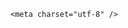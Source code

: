 <!DOCTYPE html>
<html lang="zh-CN">

<head>
    
<title>乌克兰考虑放弃将美元作为参考货币，为何想这么做？乌方会彻底“去美元化”​​吗？_腾讯新闻</title>
<meta name="keywords" content="乌克兰_财经,乌克兰,钱币,美元,欧洲_财经,欧盟,俄乌,欧洲,欧元,俄罗斯">
<meta name="description" content="财联社5月8日讯（编辑 潇湘）乌克兰央行行长安德烈·皮什尼(Andriy Pyshnyi)周三在接受媒体采访时表示，在全球贸易分裂和乌克兰与欧洲联系日益紧密的背景下，乌克兰正开始考虑摆脱美元，可能将该国货币格里夫纳与欧元更紧密地挂钩。皮什尼在一份邮件声明中称，“欧盟在确保我们国防能力方面作用的加强、全球市场的更大波动...">
<meta name="author" content="腾讯网">
<meta name="copyright" content="Copyright 1998 - 2025 Tencent. All Rights Reserved">
<meta property="og:type" content="news" />

<meta property="og:title" content="乌克兰考虑放弃将美元作为参考货币，为何想这么做？乌方会彻底“去美元化”​​吗？_腾讯新闻" />
<meta property="og:description" content="财联社5月8日讯（编辑 潇湘）乌克兰央行行长安德烈·皮什尼(Andriy Pyshnyi)周三在接受媒体采访时表示，在全球贸易分裂和乌克兰与欧洲联系日益紧密的背景下，乌克兰正开始考虑摆脱美元，可能将该国货币格里夫纳与欧元更紧密地挂钩。皮什尼在一份邮件声明中称，“欧盟在确保我们国防能力方面作用的加强、全球市场的更大波动..." />
<meta property="og:url" content="https://news.qq.com/rain/a/20250508Q02T1R00" />
<meta property="og:image" content="https://inews.gtimg.com/news_ls/OxQLyVLLN8YeUDuLYOQYlw4dUu8v8jZ1Y7EouCckQDD9oAA_640330/0" />
<meta property="article:author" content="" />
<meta property="article:published_time" content="2025-05-08 11:38:39" />
<meta property="category" content="" />

    <meta charset="utf-8" />
<meta http-equiv="X-UA-Compatible" content="IE=Edge" />
<meta name="viewport" content="width=device-width, initial-scale=1, shrink-to-fit=no" />
<link rel="dns-prefetch" href="mat1.gtimg.com">
<link rel="dns-prefetch" href="i.news.qq.com">
<link rel="shortcut icon" href="https://mat1.gtimg.com/qqcdn/qqindex2021/favicon.ico">
<script nomodule="true" src="https://mat1.gtimg.com/qqcdn/qqindex2021/common-static/20240515201444/core3-37-1.min.js"></script>
<script>
  try {
    if (!window.IntersectionObserver) {
      var observerScript = document.createElement('script');
      observerScript.src = "https://mat1.gtimg.com/qqcdn/qqindex2021/common-static/20241024141058/intersection-observer-polyfill.js";
      document.head.appendChild(observerScript);
    }
  } catch (error) {}
</script>

<script>
  try {
    if (!Element.prototype.scrollTo) {
      var scrollScript = document.createElement('script');
      scrollScript.src = "https://mat1.gtimg.com/qqcdn/qqindex2021/common-static/20241025153001/scroll-behavior-polyfill.js";
      document.head.appendChild(scrollScript);
    }
  } catch (error) {}
</script>
<script>
  try {
    if ('scrollRestoration' in window.history) {
      window.history.scrollRestoration = 'manual';
    }
    window.isPcClient = Boolean(window.electron) && (
      window.navigator.userAgent.indexOf('pc-client') > 0 ||
      window.navigator.userAgent.indexOf('TencentNews') > 0
    );
  } catch {}
</script>
<script>
  try {
    if (window.isPcClient) {
      var bodyStyle = document.createElement('style');
      bodyStyle.innerText = 'body{ zoom: 0.95 }';
      document.head.appendChild(bodyStyle);
    }
  } catch {}
</script>
<script>
  window.DATA = {"ai_switch":true,"attribute":{},"enableDiffusion":1,"iNewsRecommendLevel":1,"is_deleted":0,"likeInfo":0,"abstract":"","adInfo":{"openAdsComment":1,"openAdsPhotos":1,"openAdsText":1,"openRelatedNewsAd":1,"openAds":1},"url":"https://view.inews.qq.com/a/20250508Q02T1R00","already_answer":false,"forbidCommentUpDown":0,"intro":"","isSensitive":0,"remarks":"","self_declare":{"declare":"个人观点，仅供参考"},"surl":"https://view.inews.qq.com/a/20250508Q02T1R00","copyright_share":"本文来自腾讯新闻客户端创作者，不代表腾讯新闻的观点和立场。","extra_property":{"FeedbackDetailDisableInsert":0,"zanSkinType":""},"relate_extend_infos":{"url":"http://view.inews.qq.com/a/20250508A020CB00","abstract":"财联社5月8日讯（编辑 潇湘）乌克兰央行行长安德烈·皮什尼(Andriy Pyshnyi)周三在接受媒体采访时表示，在全球贸易分裂和乌克兰与欧洲联系日益紧密的背景下，乌克兰正开始考虑摆脱美元，可能将该国货币格里夫纳与欧元更紧密地挂钩。皮什尼在一份邮件声明中称，“欧盟在确保我们国防能力方面作用的加强、全球市场的更大波动...","id":"20250508A020CB00","imgURL":"https://inews.gtimg.com/news_ls/OHtKI-pJszMnsPLBwcHFozkmXSd8LsevfIUtNafHeEk2EAA_640330/0","imgURLSmall":"https://inews.gtimg.com/news_ls/OHtKI-pJszMnsPLBwcHFozkmXSd8LsevfIUtNafHeEk2EAA_150120/0","longTitle":"乌克兰酝酿重大汇率变革：考虑放弃将美元作为参考货币","title":"乌克兰酝酿重大汇率变革：考虑放弃将美元作为参考货币"},"ret":0,"shareDesc":"腾讯新闻","content_words_num":30,"emojiSwitch":1,"content":null,"emojiRelatedSwitch":1,"final_declare":["个人观点，仅供参考"],"id":"20250508Q02T1R00","question_id":"","safe_cntl":{"close_all_ad":0,"close_all_emoticon_comment":0,"close_all_favorite":0,"close_comment_dislike":0,"close_global_news_sis":0,"close_share_pull":0,"emoticon_comment_mode":0,"close_all_rel":0,"close_relate_thing":0},"FadCid":"","all_long_pic":1,"shareImg":"https://inews.gtimg.com/om_ls/O8BCxjrUSULxSINX-6kbPScIDiCDp_b55dwnuFKWLnzWgAA_870492/0","answer_num":2,"detail_entry":{"is_orignal":1,"orignal_entry":1},"disableDeclare":1,"news_update_time":1746695867,"questionInfo":{"url":"http://view.inews.qq.com/a/20250508Q02T1R00","abstract":"","id":"20250508Q02T1R00","longtitle":"乌克兰考虑放弃将美元作为参考货币，为何想这么做？","question_short_title":"乌克兰考虑放弃将美元作为参考货币，为何想这么做？乌方会彻底“去美元化”​​吗？","relate_extend_infos":[{"longtitle":"乌克兰酝酿重大汇率变革：考虑放弃将美元作为参考货币","picShowType":"90092","thumbnails_qqnews":["https://inews.gtimg.com/news_ls/OHtKI-pJszMnsPLBwcHFozkmXSd8LsevfIUtNafHeEk2EAA_294195/0"],"title":"乌克兰酝酿重大汇率变革：考虑放弃将美元作为参考货币","url":"https://view.inews.qq.com/a/20250508A020CB00","abstract":"财联社5月8日讯（编辑 潇湘）乌克兰央行行长安德烈·皮什尼(Andriy Pyshnyi)周三在接受媒体采访时表示，在全球贸易分裂和乌克兰与欧洲联系日益紧密的背景下，乌克兰正开始考虑摆脱美元，可能将该国货币格里夫纳与欧元更紧密地挂钩。皮什尼在一份邮件声明中称，“欧盟在确保我们国防能力方面作用的加强、全球市场的更大波动...","articletype":"0","id":"20250508A020CB00"}],"thumbnails_qqnews":["https://inews.gtimg.com/om_ls/O8BCxjrUSULxSINX-6kbPScIDiCDp_b55dwnuFKWLnzWgAA_294195/0"],"title":"乌克兰考虑放弃将美元作为参考货币，为何想这么做？乌方会彻底“去美元化”​​吗？"},"closeCommentBanner":0,"copyright_wording_share":"免责声明","commentid":"","title":"乌克兰考虑放弃将美元作为参考货币，为何想这么做？乌方会彻底“去美元化”​​吗？","atype":232,"categoryrray":{"category_id":"61","sub_category_id":"327"},"time":"2025-05-08 10:07:28","article_category":"61","channelEntryJumpType":1,"card":{"vip_icon_night":"http://inews.gtimg.com/newsapp_ls/0/14876052067/0","vip_place":"left","vip_type_new":"30012","msgEntry":1,"update_frequency":"1970-01-01 08:00:00","uin":"ecbe89d289b6198c7996f16538ebc224f9","vip_desc":"腾讯新闻问答课代表官方账号","chlid":"22983986","desc":"腾讯新闻问答课代表，结合当下热点新闻和网友热议，发现好问题，期待好回答。","icon":"https://inews.gtimg.com/om_ls/OPBO91JgEbYG-O62jC2hCRA_yoydsA8oEANb87pxgNxKgAA_200200/0","suid":"8QMc339d5IQeuTzY5QN3","liveInfo":{},"cpLevel":2,"chlname":"问答课代表","vip_type":"30012","vip_icon":"http://inews.gtimg.com/newsapp_ls/0/14876051701/0"},"news_app_recommend_status":4,"cms_id":"20250508Q02T1R00","articleId":"20250508Q03TOR00","article_type":232,"tags":"","desc":"财联社5月8日讯（编辑 潇湘）乌克兰央行行长安德烈·皮什尼(Andriy Pyshnyi)周三在接受媒体采访时表示，在全球贸易分裂和乌克兰与欧洲联系日益紧密的背景下，乌克兰正开始考虑摆脱美元，可能将该国货币格里夫纳与欧元更紧密地挂钩。皮什尼在一份邮件声明中称，“欧盟在确保我们国防能力方面作用的加强、全球市场的更大波动...","videoArr":[]};
</script>
<script>
  window.channelInfo = {"channelConfig":{"channelNav":[{"_auto_id":"1","active_alien_img":"","alien_img":"","channel_id":"news_news_home","is_local":"0","link":"https://www.qq.com","name_cn":"首页","name_en":"home"},{"_auto_id":"2","active_alien_img":"","alien_img":"","channel_id":"news_news_top","is_local":"0","link":"","name_cn":"要闻","name_en":"news"},{"_auto_id":"4","active_alien_img":"","alien_img":"","channel_id":"news_news_bj","is_local":"1","link":"","name_cn":"北京","name_en":"bj"},{"_auto_id":"5","active_alien_img":"","alien_img":"","channel_id":"news_news_finance","is_local":"0","link":"","name_cn":"财经","name_en":"finance"},{"_auto_id":"6","active_alien_img":"","alien_img":"","channel_id":"news_news_tech","is_local":"0","link":"","name_cn":"科技","name_en":"tech"},{"_auto_id":"7","active_alien_img":"","alien_img":"","channel_id":"tv","is_local":"0","link":"https://v.qq.com/channel/tv/?ptag=qqnews","name_cn":"电视剧","name_en":"tv"},{"_auto_id":"8","active_alien_img":"","alien_img":"","channel_id":"news_news_qa","is_local":"0","link":"","name_cn":"热问","name_en":"qa"},{"_auto_id":"9","active_alien_img":"","alien_img":"","channel_id":"news_news_ent","is_local":"0","link":"","name_cn":"娱乐","name_en":"ent"},{"_auto_id":"10","active_alien_img":"","alien_img":"","channel_id":"variety","is_local":"0","link":"https://v.qq.com/channel/variety/?ptag=qqnews","name_cn":"综艺","name_en":"variety"},{"_auto_id":"11","active_alien_img":"","alien_img":"","channel_id":"news_news_sports","is_local":"0","link":"","name_cn":"体育","name_en":"sports"},{"_auto_id":"13","active_alien_img":"","alien_img":"","channel_id":"news_news_nba","is_local":"0","link":"","name_cn":"NBA","name_en":"nba"},{"_auto_id":"14","active_alien_img":"","alien_img":"","channel_id":"news_news_world","is_local":"0","link":"","name_cn":"国际","name_en":"world"},{"_auto_id":"15","active_alien_img":"","alien_img":"","channel_id":"news_news_mil","is_local":"0","link":"","name_cn":"军事","name_en":"milite"},{"_auto_id":"16","active_alien_img":"","alien_img":"","channel_id":"news_news_auto","is_local":"0","link":"","name_cn":"汽车","name_en":"auto"},{"_auto_id":"17","active_alien_img":"","alien_img":"","channel_id":"news_news_house","is_local":"0","link":"","name_cn":"房产","name_en":"house"},{"_auto_id":"18","active_alien_img":"","alien_img":"","channel_id":"news_news_edu","is_local":"0","link":"","name_cn":"教育","name_en":"edu"},{"_auto_id":"19","active_alien_img":"","alien_img":"","channel_id":"news_news_antip","is_local":"0","link":"","name_cn":"健康","name_en":"health"},{"_auto_id":"20","active_alien_img":"","alien_img":"","channel_id":"news_news_video","is_local":"0","link":"","name_cn":"视频","name_en":"video"},{"_auto_id":"21","active_alien_img":"","alien_img":"","channel_id":"news_news_game","is_local":"0","link":"","name_cn":"游戏","name_en":"games"},{"_auto_id":"22","active_alien_img":"","alien_img":"","channel_id":"news_news_nchupin","is_local":"0","link":"","name_cn":"眼界","name_en":"chupin"},{"_auto_id":"24","active_alien_img":"","alien_img":"","channel_id":"news_news_football","is_local":"0","link":"","name_cn":"足球","name_en":"football"},{"_auto_id":"25","active_alien_img":"","alien_img":"","channel_id":"news_news_kepu","is_local":"0","link":"","name_cn":"科学","name_en":"kepu"},{"_auto_id":"26","active_alien_img":"","alien_img":"","channel_id":"news_news_digi","is_local":"0","link":"","name_cn":"数码","name_en":"digi"},{"_auto_id":"28","active_alien_img":"","alien_img":"","channel_id":"ymzx","is_local":"0","link":"https://gamer.qq.com/v2/cloudgame/game/96897?ichannel=txxwpc0Ftxxwpc1","name_cn":"元梦之星","name_en":"news_news_ymzx"},{"_auto_id":"31","active_alien_img":"","alien_img":"","channel_id":"movie","is_local":"0","link":"https://v.qq.com/channel/movie/?ptag=qqnews","name_cn":"电影","name_en":"movie"},{"_auto_id":"32","active_alien_img":"","alien_img":"","channel_id":"news_news_esport","is_local":"0","link":"","name_cn":"电竞","name_en":"esport"},{"_auto_id":"34","active_alien_img":"","alien_img":"","channel_id":"news_news_history","is_local":"0","link":"","name_cn":"历史","name_en":"history"},{"_auto_id":"35","active_alien_img":"","alien_img":"","channel_id":"news_news_baby","is_local":"0","link":"","name_cn":"育儿","name_en":"baby"},{"_auto_id":"36","active_alien_img":"","alien_img":"","channel_id":"hbjy","is_local":"0","link":"https://gp.qq.com/act/a20250421mnqlx/news.shtml","name_cn":"和平精英","name_en":"news_news_hbjy"},{"_auto_id":"37","active_alien_img":"","alien_img":"","channel_id":"cloud_gamer","is_local":"0","link":"https://gamer.qq.com/?ichannel=txxwpc0Ftxxwpc1","name_cn":"云游戏","name_en":"cloud_gamer"},{"_auto_id":"38","active_alien_img":"","alien_img":"","channel_id":"news_news_lic","is_local":"0","link":"","name_cn":"理财","name_en":"finance_licai"},{"_auto_id":"39","active_alien_img":"","alien_img":"","channel_id":"news_news_istock","is_local":"0","link":"","name_cn":"股票","name_en":"finance_stock"},{"_auto_id":"40","active_alien_img":"","alien_img":"","channel_id":"ren_min_shi_pin","is_local":"0","link":"https://news.qq.com/omn/author/8QMd3Hld74cbujbY?tab=om_video","name_cn":"人民视频","name_en":"ren_min_shi_pin"},{"_auto_id":"41","active_alien_img":"","alien_img":"","channel_id":"news_news_weather","is_local":"0","link":"https://tianqi.qq.com/index.htm","name_cn":"天气","name_en":"weather"}]}};
</script>
<script>
  window.articleConfig = {"rightConfig":[{"_auto_id":"1","category_key":"default","modules":"{\"moduleList\":[{\"title\":\"精选视频\",\"id\":\"video_album\",\"videoType\":\"tag\",\"videoId\":\"aUepxrtchGM=\"},{\"title\":\"下载条\",\"id\":\"download_banner\",\"isSticky\":1},{\"title\":\"热点榜\",\"id\":\"hot_rank_list\",\"isSticky\":1},{\"title\":\"广告推广\",\"id\":\"ssp_ad_module\",\"category\":\"ad_ssp\",\"loid\":\"109\",\"isSticky\":1}]}"}],"tonglanAdConfig":[],"bottomConfig":[],"videoAdConfig":[],"rightGameConfig":[]};
</script>
<script src="https://mat1.gtimg.com/www/js/emonitor/custom_ed041a23.js" charset="utf-8"></script>
<script>
  try {
    window.emonitorIns = emonitor.create({
      name: 'newsqq_quesionArticle',
      atta: {
        name: 'newsqq',
      },
      mode: '007',
    });
  } catch (err) {
    console.warn(err);
  }
</script>
<link href="https://mat1.gtimg.com/qqcdn/qqindex2021/common-static/hel/qqnews-pc-dc_20250429075631/static/css/qa.css" rel="stylesheet">

<script>window.__HEL_PRESET_META__={"qqnews-pc-components":{"app":{"id":1366,"name":"qqnews-pc-components","app_group_name":"qqnews-pc-components","proj_ver":{"map":{},"utime":0},"online_version":"qqnews-pc-components_20250306025658","build_version":"qqnews-pc-components_20250429075334","update_at":"2025-04-29T11:54:47.000Z","desc":"set by [init], from container [formal.pc.dc.tj100994] worker [1]"},"version":{"sub_app_name":"qqnews-pc-components","sub_app_version":"qqnews-pc-components_20250429075334","src_map":{"webDirPath":"https://mat1.gtimg.com/qqcdn/qqindex2021/common-static/hel/qqnews-pc-components_20250429075334","htmlIndexSrc":"https://mat1.gtimg.com/qqcdn/qqindex2021/common-static/hel/qqnews-pc-components_20250429075334/index.html","extractMode":"all","iframeSrc":"","chunkCssSrcList":["https://mat1.gtimg.com/qqcdn/qqindex2021/common-static/hel/qqnews-pc-components_20250429075334/static/css/index.css"],"chunkJsSrcList":["https://mat1.gtimg.com/qqcdn/qqindex2021/common-static/hel/qqnews-pc-components_20250429075334/static/js/index.js"],"staticCssSrcList":[],"staticJsSrcList":["https://mat1.gtimg.com/qqcdn/qqindex2021/static/20231212123233/react.production.min.js","https://mat1.gtimg.com/qqcdn/qqindex2021/static/20231212123233/react-dom.production.min.js","https://mat1.gtimg.com/qqcdn/qqindex2021/common-static/hel/hel-base-v16.js"],"relativeCssSrcList":[],"relativeJsSrcList":[],"privCssSrcList":[],"srvModSrcList":[],"headAssetList":[{"tag":"staticScript","append":false,"attrs":{"src":"https://mat1.gtimg.com/qqcdn/qqindex2021/static/20231212123233/react.production.min.js"}},{"tag":"staticScript","append":false,"attrs":{"src":"https://mat1.gtimg.com/qqcdn/qqindex2021/static/20231212123233/react-dom.production.min.js"}},{"tag":"staticScript","append":false,"attrs":{"src":"https://mat1.gtimg.com/qqcdn/qqindex2021/common-static/hel/hel-base-v16.js"}},{"tag":"script","append":true,"attrs":{"src":"https://mat1.gtimg.com/qqcdn/qqindex2021/common-static/hel/qqnews-pc-components_20250429075334/static/js/index.js","defer":""}},{"tag":"link","append":true,"attrs":{"href":"https://mat1.gtimg.com/qqcdn/qqindex2021/common-static/hel/qqnews-pc-components_20250429075334/static/css/index.css","rel":"stylesheet"}}],"bodyAssetList":[]},"update_at":"2025-04-29T11:54:46.000Z","create_at":"2025-04-29T11:54:46.000Z","_worker_id":"1","_is_backup":true}}}</script>
<script>window.__VIEW_PATH__="question.ejs";</script>
</head>

<body id="dc-question-body">
  <div id="root"></div>
    <iframe style="display: none;" src="https://i.news.qq.com/web_backend/getWebPacUid"></iframe>
<script src="https://mat1.gtimg.com/qqcdn/qqindex2021/common-static/20240805160928/react.production.min.js"></script>
<script src="https://mat1.gtimg.com/qqcdn/qqindex2021/common-static/20240805160928/react-dom.production.min.js"></script>
<script src="https://mat1.gtimg.com/qqcdn/qqindex2021/common-static/20241018171503/universal-report.min.js"></script>
<script defer type="text/javascript" src="https://mat1.gtimg.com/qqcdn/qqindex2021/libs/barrier/aria.js?appid=9327b8b06379d9d1728bbfbe2025ef9c" charset="utf-8"></script>
<script defer src="https://t.captcha.qq.com/TCaptcha.js"></script>
<script>document.cookie="hel_err=;path=/;";</script>
<script src="https://mat1.gtimg.com/qqcdn/qqindex2021/common-static/hel/hel-base-v16.js"></script>
<script src="https://mat1.gtimg.com/qqcdn/qqindex2021/common-static/hel/qqnews-pc-hel-entry_20250117174052/static/js/index.js"></script>
<link rel="preload" href="https://mat1.gtimg.com/qqcdn/qqindex2021/common-static/hel/qqnews-pc-dc_20250429075631/static/js/qa.js" as="script">
<link rel="preload" href="https://mat1.gtimg.com/qqcdn/qqindex2021/common-static/hel/qqnews-pc-components_20250429075334/static/js/index.js" as="script">
<script>window.loadProject("https://mat1.gtimg.com/qqcdn/qqindex2021/common-static/hel/qqnews-pc-dc_20250429075631/static/js/qa.js");</script>
<iframe id="videoFrame" style="display: none;" src="https://video.qq.com/cookie/sync_qqnews.html"></iframe>
</body>

</html>
